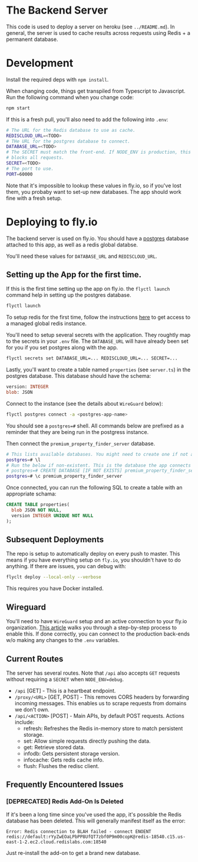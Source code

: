 # The Backend Server

This code is used to deploy a server on heroku (see `../README.md`). In general, the server is used to cache results across requests using Redis + a permanent database.

# Development

Install the required deps with `npm install`.

When changing code, things get transpiled from Typescript to Javascript. Run the following command when you change code:

```sh
npm start
```

If this is a fresh pull, you'll also need to add the following into `.env`:

```sh
# The URL for the Redis database to use as cache.
REDISCLOUD_URL=<TODO>
# THe URL for the postgres database to connect.
DATABASE_URL=<TODO>
# The SECRET must match the front-end. If NODE_ENV is production, this secret
# blocks all requests.
SECRET=<TODO>
# The port to use.
PORT=60000
```

Note that it's impossible to lookup these values in fly.io, so if you've lost them, you probaby want to set-up new databases. The app should work fine with a fresh setup.

# Deploying to fly.io

The backend server is used on fly.io. You should have a [postgres](https://fly.io/docs/reference/postgres-whats-next/) database attached to this app, as well as a redis global databse. 

You'll need these values for `DATABASE_URL` and `REDISCLOUD_URL`. 

## Setting up the App for the first time. 

If this is the first time setting up the app on fly.io. the `flyctl launch` command help in setting up the postgres database.

```sh
flyctl launch
```

To setup redis for the first time, follow the instructions [here](https://fly.io/docs/reference/redis/) to get access to a managed global redis instance.

You'll need to setup several secrets with the application. They roughtly map to the secrets in your `.env` file. The `DATABASE_URL` will have already been set for you if you set postgres along with the app.

```sh
flyctl secrets set DATABASE_URL=... REDISCLOUD_URL=... SECRET=... 
```

Lastly, you'll want to create a table named `properties` (see `server.ts`) in the postgres database. This database should have the schema:

```sql
version: INTEGER
blob: JSON
```

Connect to the instance (see the details about `WireGuard` below):
```sh
flyctl postgres connect -a <postgres-app-name>
```
You should see a `postgres=#` shell. All commands below are prefixed as a reminder that they are being run in the postgress instance.

Then connect the `premium_property_finder_server` database.

```sh
# This lists available databases. You might need to create one if not available.
postgres=# \l
# Run the below if non-existent. This is the database the app connects to.
# postgres=# CREATE DATABASE [IF NOT EXISTS] premium_property_finder_server;
postgres=# \c premium_property_finder_server
```

Once connected, you can run the following SQL to create a table with an appropriate schama:

```sql
CREATE TABLE properties(
  blob JSON NOT NULL,
  version INTEGER UNIQUE NOT NULL
);
```

## Subsequent Deployments
The repo is setup to automatically deploy on every push to master. This means if you have everything setup on `fly.io`, you shouldn't have to do anything. If there are issues, you can debug with:

```sh
flyclt deploy --local-only --verbose
```

This requires you have Docker installed.

## Wireguard

You'll need to have `WireGuard` setup and an active connection to your fly.io organization. [This article](https://fly.io/docs/reference/private-networking/) walks you through a step-by-step process to enable this. If done correctly, you can connect to the production back-ends w/o making any changes to the `.env` variables.




## Current Routes

The server has several routes. Note that `/api` also accepts `GET` requests without requiring a `SECRET` when `NODE_ENV=debug`.

- `/api` [GET] - This is a heartbeat endpoint.
- `/proxy/<URL>` [GET, POST] - This removes CORS headers by forwarding incoming messages. This enables us to scrape requests from domains we don't own.
- `/api/<ACTION>` [POST] - Main APIs, by default POST requests. Actions include:
  - refresh: Refreshes the Redis in-memory store to match persistent storage.
  - set: Allow simple requests directly pushing the data.
  - get: Retrieve stored data.
  - infodb: Gets persistent storage version.
  - infocache: Gets redis cache info.
  - flush: Flushes the redisc client.


## Frequently Encountered Issues

### [DEPRECATED] Redis Add-On Is Deleted

If it's been a long time since you've used the app, it's possible the Redis database has been deleted. This will generally manifest itself as the error:

```
Error: Redis connection to BLAH failed - connect ENOENT redis://default:rYyZwEOaLPbPP8UfQT7zbf0P9m00copK@redis-18540.c15.us-east-1-2.ec2.cloud.redislabs.com:18540
```

Just re-install the add-on to get a brand new database.